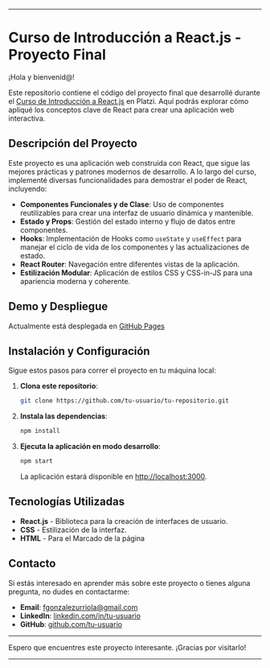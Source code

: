 
---

# Curso de Introducción a React.js - Proyecto Final

¡Hola y bienvenid@!

Este repositorio contiene el código del proyecto final que desarrollé durante el [Curso de Introducción a React.js](https://platzi.com/reactjs) en Platzi. Aquí podrás explorar cómo apliqué los conceptos clave de React para crear una aplicación web interactiva.

## Descripción del Proyecto

Este proyecto es una aplicación web construida con React, que sigue las mejores prácticas y patrones modernos de desarrollo. A lo largo del curso, implementé diversas funcionalidades para demostrar el poder de React, incluyendo:

- **Componentes Funcionales y de Clase**: Uso de componentes reutilizables para crear una interfaz de usuario dinámica y mantenible.
- **Estado y Props**: Gestión del estado interno y flujo de datos entre componentes.
- **Hooks**: Implementación de Hooks como `useState` y `useEffect` para manejar el ciclo de vida de los componentes y las actualizaciones de estado.
- **React Router**: Navegación entre diferentes vistas de la aplicación.
- **Estilización Modular**: Aplicación de estilos CSS y CSS-in-JS para una apariencia moderna y coherente.

## Demo y Despliegue

Actualmente está desplegada en [GitHub Pages](https://fgonzalezurriola.github.io/curso-react-intro/)

## Instalación y Configuración

Sigue estos pasos para correr el proyecto en tu máquina local:

1. **Clona este repositorio**:
   ```bash
   git clone https://github.com/tu-usuario/tu-repositorio.git
   ```

2. **Instala las dependencias**:
   ```bash
   npm install
   ```

3. **Ejecuta la aplicación en modo desarrollo**:
   ```bash
   npm start
   ```

   La aplicación estará disponible en [http://localhost:3000](http://localhost:3000).

## Tecnologías Utilizadas

- **React.js** - Biblioteca para la creación de interfaces de usuario.
- **CSS** - Estilización de la interfaz.
- **HTML** - Para el Marcado de la página

## Contacto

Si estás interesado en aprender más sobre este proyecto o tienes alguna pregunta, no dudes en contactarme:

- **Email**: fgonzalezurriola@gmail.com
- **LinkedIn**: [linkedin.com/in/tu-usuario](https://www.linkedin.com/in/francisco-gonz%C3%A1lez-urriola-75915b325/)
- **GitHub**: [github.com/tu-usuario](https://github.com/fgonzalezurriola)

---

Espero que encuentres este proyecto interesante. ¡Gracias por visitarlo!

---
